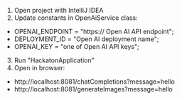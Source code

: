 1. Open project with IntelliJ IDEA
2. Update constants in OpenAiService class:
* OPENAI_ENDPOINT = "https:// Open AI API endpoint";
* DEPLOYMENT_ID = "Open AI deployment name";
* OPENAI_KEY = "one of Open AI API keys";
3. Run "HackatonApplication"
4. Open in browser:
* http://localhost:8081/chatCompletions?message=hello
* http://localhost:8081/generateImages?message=hello